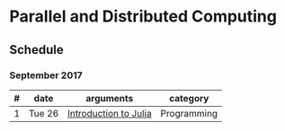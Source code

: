 # Parallel and Distributed Computing

## Schedule

### September 2017

| # | date | arguments | category |
|--:|------|-----------|----------|
| 1 | Tue  26 | [Introduction to Julia](lessons/2017-09-26/) | Programming |
<!-- 
| 2 | Wed  8 | [Overview of parallel computing](lessons/2017-03-08/lecture-02.pdf) | Theory |
| 3 | Mon  13 | [Git & GitHub, Julia packages](lessons/2017-03-13/lecture-03.pdf) | Programming |
| 4 | Wed 15 | [Concepts and Terminology](lessons/2017-03-15/lecture-04.pdf) | Theory |
| 5 | Mon 20 | [Parallel Architectures and Programming Models](lessons/2017-03-20/) | Theory |
| 6 | Wed 22 | x | Practice |
| 7 | Mon 27 | [Parallel Programming in Julia](lessons/2017-03-27/) | Programming |
| 8 | Wed 29 | [Parallel Programming in Julia](lessons/2017-03-29/) | Theory |

### April 2017

| # | date | arguments | category |
|--:|------|-----------|----------|
| 9 | Mon 3 | [Make parallel:domain integration](lessons/2017-04-03/) | Programming |
| 10 | Wed 5 | [Code vectorization](lessons/2017-04-05/) | Theory |
<!-- 
| 3 | Fri 11 | x | x |
| 4 | Mon 14 | x | x |
| 5 | Fri 18 | x | x |
| 6 | Mon 21 | x | x |
| 7 | Fri 25 | x | x |
| 8 | Mon 28 | x | x |

### December 2016

| # | date | arguments | category |
|--:|------|-----------|----------|
| 1 | Fri  2 | x | x |
| 2 | Mon  5 | x | x |
| 3 | Fri 9 | x | x |
| 4 | Mon 12 | x | x |
| 5 | Fri 16 | x | x |
| 6 | Mon 19 | x | x |
| 7 | Fri 23 | x | x |

### January 2017

| # | date | arguments | category |
|--:|------|-----------|----------|
| 1 | Mon  9 | x | x |
| 2 | Fri  13 | x | x |
| 3 | Mon 16 | x | x |
| 4 | Fri 20 | x | x |
| 5 | Mon 23 | x | x |
| 6 | Fri 27 | x | x |
| 7 | Mon 30 | x | x |
 -->
